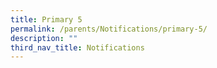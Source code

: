 ```yaml
---
title: Primary 5
permalink: /parents/Notifications/primary-5/
description: ""
third_nav_title: Notifications
---
```

